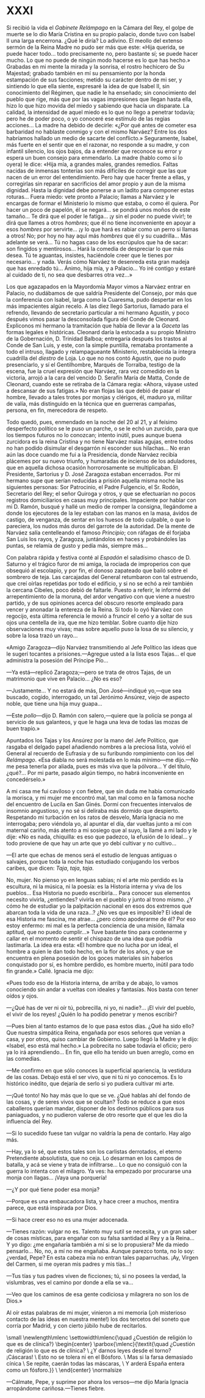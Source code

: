 # XXXI

Si recibió la vida el *Gabinete Relámpago* en la Cámara del Rey, el golpe de
muerte se lo dio María Cristina en su propio palacio, donde tuvo con Isabel II
una larga encerrona. ¿Qué le diría? Lo adivino. El meollo del extenso sermón de
la Reina Madre no pudo ser más que este: «Hija querida, se puede hacer todo…
todo precisamente no, pero bastante sí; se puede hacer mucho. Lo que no puede
de ningún modo hacerse es lo que has hecho.» Grabadas en mi mente la mirada
y la sonrisa, el rostro hechicero de Su Majestad; grabado también en mí su
pensamiento por la honda estampación de sus facciones; metido su carácter
dentro de mi ser, y sintiendo lo que ella siente, expresaré la idea de que
Isabel II, sin conocimiento del Régimen, que nadie le ha enseñado; sin
conocimiento del pueblo que rige, más que por las vagas impresiones que llegan
hasta ella, hizo lo que hizo movida del miedo y sabiendo que hacía un
disparate. La calidad, la intensidad de aquel miedo es lo que no llego
a penetrar todavía; pero he de poder poco, o yo conoceré ese estímulo de las
regias acciones… La madre ha debido de decirle: «¿Por qué antes de cometer
esa barbaridad no hablaste conmigo y con el mismo Narváez? Entre los dos
habríamos hallado un medio de sacarte del conflicto.» Seguramente, Isabel, más
fuerte en el sentir que en el razonar, no responde a su madre, y con infantil
silencio, los ojos bajos, da a entender que reconoce su error y espera un buen
consejo para enmendarlo. La madre (hablo como si lo oyera) le dice: «Hija mía,
a grandes males, grandes remedios. Faltas nacidas de inmensas tonterías son más
difíciles de corregir que las que nacen de un error del entendimiento. Pero hay
que hacer frente a ellas, y corregirlas sin reparar en sacrificios del amor
propio y aun de la misma dignidad. Hasta la dignidad debe ponerse a un ladito
para componer estas roturas… Fuera miedo: vete pronto a Palacio; llamas
a Narváez y le encargas de formar el Ministerio lo mismo que estaba, o como él
quiera. Por hacer un poco de papelón, él se negará… se pondrá unos moños de
este tamaño… Te dirá que el poder le fatiga… ¡y sin el poder no puede
vivir!; te dirá que llames a otros *hombres*; que él no tiene inconveniente en
apoyar a esos *hombres* por servirte… ¡y lo que hará es rabiar como un perro
si llamas a otros! No; por hoy no hay aquí más *hombres* que él y su
cuadrilla… Más adelante se verá… Tú no hagas caso de los escrúpulos que ha
de sacar: son fingidos y mentirosos… Hará la comedia de despreciar lo que más
desea. Tú te aguantas, insistes, haciéndole creer que le tienes por
necesario… y nada. Verás cómo Narváez te desenreda esta gran madeja que has
enredado tú… Ánimo, hija mía, y a Palacio… Yo iré contigo y estaré al
cuidado de ti, no sea que desbarres otra vez…»

Los que agazapados en la Mayordomía Mayor vimos a Narváez entrar en Palacio, no
dudábamos de que saldría Presidente del Consejo, por más que la conferencia con
Isabel, larga como la Cuaresma, pudo despertar en los más impacientes algún
recelo. A las diez llegó Sartorius, llamado para el refrendo, llevando de
secretario particular a mi hermano Agustín, y poco después vimos pasar la
desconsolada figura del Conde de Cleonard. Expliconos mi hermano la tramitación
que había de llevar a la *Gaceta* las formas legales e históricas. Cleonard
daría la estocada a su propio Ministro de la Gobernación, D. Trinidad Balboa;
entregaría después los trastos al Conde de San Luis, y este, con la simple
puntilla, remataba prontamente a todo el intruso, llagado y relampagueante
Ministerio, restablecida la íntegra cuadrilla del *diestro* de Loja. Lo que no
nos contó Agustín, que no pudo presenciarlo, y sí el Gentilhombre, Marqués de
Torralba, testigo de la escena, fue la cruel expresión que Narváez, rara vez
comedido en la victoria, arrojó a la cara del vencido D. Serafín María de
Matta, Conde de Cleonard, cuando este se retiraba de la Cámara regia: «Ahora,
váyase usted a descansar de sus fatigas.» No eran flojas las que debió de pasar
el hombre, llevado a tales trotes por monjas y clérigos, él, maduro ya, militar
de valía, más distinguido en la técnica que en guerreras campañas, persona, en
fin, merecedora de respeto.

Todo quedó, pues, enmendado en la noche del 20 al 21, y al feísimo desperfecto
político se le puso un parche, o se le echó un zurcido, para que los tiempos
futuros no lo conozcan; intento inútil, pues aunque buena zurcidora es la reina
Cristina y no tiene Narváez malas agujas, entre todos no han podido disimular
el desgarrón ni esconder sus hilachas… No eran aún las doce cuando me fui
a la Presidencia, donde Narváez recibía plácemes por su nuevo triunfo,
y humaradas de incienso de los aduladores, que en aquella dichosa ocasión
horrorosamente se multiplicaban. El Presidente, Sartorius y D. José Zaragoza
estaban encerrados. Por mi hermano supe que serían reducidas a prisión aquella
misma noche las siguientes personas: Sor Patrocinio, el Padre Fulgencio, el Sr.
Rodón, Secretario del Rey; el señor Quiroga y otros, y que se efectuarían no
pocos registros domiciliarios en casas muy principales. Impaciente por hablar
con mi D. Ramón, busqué y hallé un medio de romper la consigna, llegándome
a donde los ejecutores de la ley estaban con las manos en la masa, ávidos de
castigo, de venganza, de sentar en los huesos de todo culpable, o que lo
pareciera, los nudos más duros del garrote de la autoridad. De la mente de
Narváez salía centelleando el famoso *Principio*; con ráfagas de él forjaba San
Luis los rayos, y Zaragoza, juntándolos en haces y probándoles las puntas, se
relamía de gusto y pedía más, siempre más…

Con palabra rápida y festiva conté al *Espadón* el saladísimo chasco de D.
Saturno y el trágico furor de mi amiga, la rociada de improperios con que
obsequió al escolapio, y por fin, el donoso zapateado que bailó sobre el
sombrero de teja. Las carcajadas del General retumbaron con tal estruendo, que
creí oírlas repetidas por todo el edificio, y si no se echó a reír también la
cercana Cibeles, poco debió de faltarle. Puesto a referir, le informé del
arrepentimiento de la moruna, del ardor vengativo con que viene a nuestro
partido, y de sus opiniones acerca del obscuro resorte empleado para vencer
y anonadar la entereza de la Reina. Si todo lo oyó Narváez con regocijo, esta
última referencia le movió a fruncir el ceño y a soltar de sus ojos una
centella de ira, que me hizo temblar. Sobre cuanto dije hizo observaciones muy
vivas; mas sobre aquello puso la losa de su silencio, y sobre la losa trazó un
rayo…

«Amigo Zaragoza—dijo Narváez transmitiendo al Jefe Político las ideas que le
sugerí tocantes a prisiones.—Agregue usted a la lista esos Tajas… el que
administra la posesión del Príncipe Pío…

—Ya está—replicó Zaragoza;—pero se trata de otros Tajas, de un matrimonio que
vive en Palacio… ¿No es eso?

—Justamente… Y no estará de más, Don José—indiqué yo,—que sea buscado,
cogido, interrogado, un tal Jerónimo Ansúrez, viejo de aspecto noble, que tiene
una hija muy guapa…

—Este *pollo*—dijo D. Ramón con salero,—quiere que la policía se ponga al
servicio de sus galanteos, y que le haga una leva de todas las mozas de buen
trapío.»

Apuntados los Tajas y los Ansúrez por la mano del Jefe Político, que rasgaba el
delgado papel añadiendo nombres a la preciosa lista, volvió el General al
recuerdo de Eufrasia y de su furibundo rompimiento con los del *Relámpago*.
«Esa diabla no será molestada en lo más mínimo—me dijo.—No me pesa tenerla por
aliada, pues es más viva que la pólvora… Y del título, ¿qué?… Por mi parte,
pasado algún tiempo, no habrá inconveniente en concedérselo.»

A mi casa me fui caviloso y con fiebre, que sin duda me había comunicado la
morisca, y mi mujer me encontró mal, tan mal como en la famosa noche del
encuentro de Lucila en San Ginés. Dormí con frecuentes intervalos de insomnio
angustioso, y no sé si deliraba más dormido que despierto. Respetando mi
turbación en los ratos de desvelo, María Ignacia no me interrogaba; pero
viéndola yo, al apuntar el día, dar vueltas junto a mí con maternal cariño, más
atento a mi sosiego que al suyo, la llamé a mi lado y le dije: «No es nada,
chiquilla: es eso que padezco, la efusión de lo ideal… y todo proviene de que
hay un arte que yo debí cultivar y no cultivo…

—El arte que echas de menos será el estudio de lenguas antiguas o salvajes,
porque toda la noche has estudiado conjugando los verbos caribes, que dicen:
*Taja*, *taja*, *taja*.

No, mujer. No pienso yo en lenguas sabias; ni el arte mío perdido es la
escultura, ni la música, ni la poesía: es la Historia interna y viva de los
pueblos… Esa Historia no puedo escribirla… Para conocer sus elementos
necesito vivirla, ¿entiendes? vivirla en el pueblo y junto al trono mismo. ¿Y
cómo he de estudiar yo la palpitación nacional en esos dos extremos que abarcan
toda la vida de una raza…? ¿No ves que es imposible? El ideal de esa Historia
me fascina, me atrae… ¿pero cómo apoderarme de él? Por eso estoy enfermo: mi
mal es la perfecta conciencia de una misión, llámala aptitud, que no puedo
cumplir…» Tuve bastante tino para contenerme y callar en el momento de sentir
el chispazo de una idea que podría lastimarla. La idea era esta: «El hombre que
no lucha por un ideal, el hombre a quien le dan todo hecho, en la flor de los
años, y que se encuentra en plena posesión de los goces materiales sin haberlos
conquistado por sí, es hombre perdido, es hombre muerto, inútil para todo fin
grande.» Callé. Ignacia me dijo:

«Pues todo eso de la Historia interna, de arriba y de abajo, lo vamos
conociendo sin andar a vueltas con ideales y fantasías. Nos basta con tener
oídos y ojos.

—¿Qué has de ver ni oír tú, pobrecilla, ni yo, ni nadie?… ¡El vivir del
pueblo, el vivir de los reyes! ¿Quién lo ha podido penetrar y menos escribir?

—Pues bien al tanto estamos de lo que pasa estos días. ¿Qué ha sido ello? Que
nuestra simpática Reina, engañada por esos señores que venían a casa, y por
otros, quiso cambiar de Gobierno. Luego llegó la Madre y le dijo: «Isabel, eso
está mal hecho.» La pobrecita no sabe todavía el oficio; pero ya lo irá
aprendiendo… En fin, que ello ha tenido un buen arreglo, como en las
comedias.

—Me confirmo en que sólo conoces la superficial apariencia, la vestidura de las
cosas. Debajo está el ser vivo, que ni tú ni yo conocemos. Es lo histórico
inédito, que dejaría de serlo si yo pudiera cultivar mi arte.

—¡Qué tonto! No hay más que lo que se ve. ¿Qué hablas ahí del fondo de las
cosas, y de seres vivos que se ocultan? Todo se reduce a que esos caballeros
querían mandar, disponer de los destinos públicos para sus paniaguados, y no
pudieron valerse de otro resorte que el que les dio la influencia del Rey.

—Si lo sucedido fuese tan vulgar no valdría la pena de contarlo. Hay algo más.

—Hay, ya lo sé, que estos tales son los carlistas derrotados, el eterno
Pretendiente absolutista, que no ceja. Lo desarman en los campos de batalla,
y acá se viene y trata de infiltrarse… Lo que no consiguió con la guerra lo
intenta con el milagro. Ya ves: ha empezado por procurarse una monja con
llagas… ¡Vaya una porquería!

—¿Y por qué tiene poder esa monja?

—Porque es una embaucadora lista, y hace creer a muchos, mentira parece, que
está inspirada por Dios.

—Si hace creer eso no es una mujer adocenada.

—Tienes razón: vulgar no es. Talento muy sutil se necesita, y un gran saber de
cosas místicas, para engañar con su falsa santidad al Rey y a la Reina… Y yo
digo: ¿me engañaría también a mí si se lo propusiera? Me da miedo pensarlo…
No, no, a mí no me engañaba. Aunque parezco tonta, no lo soy: ¿verdad, Pepe? En
esta cabeza mía no entran tales paparruchas. ¡Ay, Virgen del Carmen, si me
oyeran mis padres y mis tías…!

—Tus tías y tus padres viven de ficciones; tú, si no posees la verdad, la
vislumbras, ves el camino por donde a ella se va…

—Veo que los caminos de esa gente codiciosa y milagrera no son los de Dios.»

Al oír estas palabras de mi mujer, vinieron a mi memoria (¡oh misterioso
contacto de las ideas en nuestra mente!) los dos tercetos del soneto que corría
por Madrid, y con cierto júbilo hube de recitarlos.

<!--- 
<div> 
  <span style="margin:0 auto; text-indent:0; display:table;font-size:smaller;">
               *   ¿Cuestión de religión lo que es de clínica?*          <br />
               *¿Y darnos leyes desde el torno? ¡Cáscaras!*              <br />
               *Esto no se tolera ni en el Bósforo.*                     <br />
               *Mas si la farsa demasiado cínica*                        <br />
               *Se repite, caerán todas las máscaras,*                   <br />
               *Y arderá España entera como un fósforo.*                 <br />
  </span>
</div> 
-->

\small
\newlength\mlenc
\settowidth\mlenc{\quad ¿Cuestión de religión lo que es de clínica?}
\begin{center}
\parbox{\mlenc}{\textit{\quad ¿Cuestión de religión lo que es de clínica? \\
                        ¿Y darnos leyes desde el torno? ¡Cáscaras!        \\
                        Esto no se tolera ni en el Bósforo.               \\
                        Mas si la farsa demasiado cínica                  \\
                        Se repite, caerán todas las máscaras,             \\
                        Y arderá España entera como un fósforo.}}         \\
\end{center}
\normalsize

—Cálmate, Pepe, y suprime por ahora los versos—me dijo María Ignacia
arropándome cariñosa.—Tienes fiebre.
